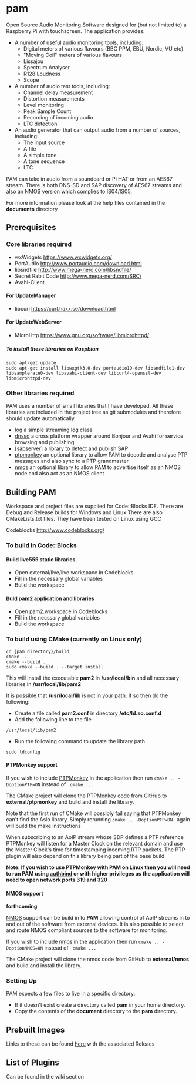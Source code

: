 # pam
Open Source Audio Monitoring Software designed for (but not limited to) a Raspberry Pi with touchscreen. 
The application provides:

* A number of useful audio monitoring tools, including:
  * Digital meters of various flavours (BBC PPM, EBU, Nordic, VU etc)
  * "Moving Coil" meters of various flavours
  * Lissajou
  * Spectrum Analyser
  * R128 Loudness
  * Scope
* A number of audio test tools, including:
  * Channel delay measurement
  * Distortion measurements
  * Level monitoring
  * Peak Sample Count
  * Recording of incoming audio
  * LTC detection
* An audio generator that can output audio from a number of sources, including:
  * The input source
  * A file
  * A simple tone
  * A tone sequence
  * LTC
  
PAM can take in audio from a soundcard or Pi HAT or from an AES67 stream. There is both DNS-SD and SAP discovery of AES67 streams and also an NMOS version which complies to IS04/IS05.

For more information please look at the help files contained in the __documents__ directory
## Prerequisites

### Core libraries required

* wxWidgets   https://www.wxwidgets.org/
* PortAudio   http://www.portaudio.com/download.html
* libsndfile   http://www.mega-nerd.com/libsndfile/
* Secret Rabit Code  http://www.mega-nerd.com/SRC/
* Avahi-Client

#### For UpdateManager
* libcurl  https://curl.haxx.se/download.html

#### For UpdateWebServer
* MicroHttp  https://www.gnu.org/software/libmicrohttpd/


##### To install these libraries on Raspbian
```
sudo apt-get update
sudo apt-get install libwxgtk3.0-dev portaudio19-dev libsndfile1-dev libsamplerate0-dev libavahi-client-dev libcurl4-openssl-dev libmicrohttpd-dev
```

### Other libraries required
PAM uses a number of small libraries that I have developed. All these libraries are included in the project tree as git submodules and therefore should update automatically.
* [log](https://github.com/martim01/log)   a simple streaming log class
* [dnssd](https://github.com/martim01/dnssd)   a cross platform wrapper around Bonjour and Avahi for service browsing and publishing
* [sapserver]  a library to detect and publish SAP
* [ptpmonkey](https://github.com/martim01/ptpmonkey)  an optional library to allow PAM to decode and analyse PTP messages and also sync to a PTP grandmaster
* [nmos](https://github.com/martim01/nmos)   an optional library to allow PAM to advertise itself as an NMOS node and also act as an NMOS client

## Building PAM

Workspace and project files are supplied for Code::Blocks IDE. There are Debug and Release builds for Windows and Linux
There are also CMakeLists.txt files. They have been tested on Linux using GCC

Codeblocks  http://www.codeblocks.org/

### To build in Code::Blocks

#### Build live555 static libraries
* Open external/live/live.workspace in Codeblocks
* Fill in the necessary global variables
* Build the workspace

#### Buld pam2 application and libraries
* Open pam2.workspace in Codeblocks
* Fill in the necssary global variables
* Build the workspace


### To build using CMake (currently on Linux only)
```
cd {pam directory}/build
cmake ..
cmake --build .
sudo cmake --build . --target install
```
This will install the executable __pam2__ in __/usr/local/bin__ and all necessary libraries in __/usr/local/lib/pam2__

It is possible that __/usr/local/lib__ is not in your path. If so then do the following:
* Create a file called __pam2.conf__ in directory __/etc/ld.so.conf.d__
* Add the following line to the file
```
/usr/local/lib/pam2
```
* Run the following command to update the library path
```
sudo ldconfig
```

#### PTPMonkey support
If you wish to include [PTPMonkey](https://github.com/martim01/ptpmonkey) in the application then run ``` cmake .. -DoptionPTP=ON ``` instead of ``` cmake ...```

The CMake project will clone the PTPMonkey code from GitHub to __external/ptpmonkey__ and build and install the library.

Note that the first run of CMake will possibly fail saying that PTPMonkey can't find the Asio library. Simply rerunning ```cmake .. -DoptionPTP=ON ``` again will build the make instructions

When subscribing to an AoIP stream whose SDP defines a PTP reference PTPMonkey will listen for a Master Clock on the relevant domain and use the Master Clock's time for timestamping incoming RTP packets. The PTP plugin will also depend on this library being part of the base build

**__Note: If you wish to use PTPMonkey with PAM on Linux then you will need to run PAM using [authbind](https://en.wikipedia.org/wiki/Authbind) or with higher privileges as the application will need to open network ports 319 and 320__**

#### NMOS support
__forthcoming__ 

[NMOS](https://github.com/AMWA-TV/nmos/wiki) support can be build in to __PAM__ allowing control of AoIP streams in to and out of the software from external devices. It is also possible to select and route NMOS compliant sources to the software for monitoring. 

If you wish to include [nmos](https://github.com/martim01/nmos) in the application then run ``` cmake .. -DoptionNMOS=ON ``` instead of ``` cmake ...```

The CMake project will clone the nmos code from GitHub to __external/nmos__ and build and install the library.

### Setting Up

PAM expects a few files to live in a specific directory:
* If it doesn't exist create a directory called __pam__ in your home directory.
* Copy the contents of the __document__ directory to the __pam__ directory.


## Prebuilt Images
Links to these can be found [here](https://github.com/martim01/pam/releases) with the associated Releaes


## List of Plugins
Can be found in the wiki section
